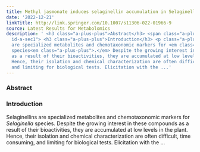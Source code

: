 ```yaml
---
title: Methyl jasmonate induces selaginellin accumulation in Selaginella convoluta
date: '2022-12-21'
linkTitle: http://link.springer.com/10.1007/s11306-022-01966-9
source: Latest Results for Metabolomics
description: ' <h3 class="a-plus-plus">Abstract</h3> <span class="a-plus-plus abstract-section
  id-a-sec1"> <h3 class="a-plus-plus">Introduction</h3> <p class="a-plus-plus">Selaginellins
  are specialized metabolites and chemotaxonomic markers for <em class="a-plus-plus">Selaginella</em>
  species<em class="a-plus-plus">.</em> Despite the growing interest in these compounds
  as a result of their bioactivities, they are accumulated at low levels in the plant.
  Hence, their isolation and chemical characterization are often difficult, time consuming,
  and limiting for biological tests. Elicitation with the ...'
---
```

 <h3 class="a-plus-plus">Abstract</h3> <span class="a-plus-plus abstract-section id-a-sec1"> <h3 class="a-plus-plus">Introduction</h3> <p class="a-plus-plus">Selaginellins are specialized metabolites and chemotaxonomic markers for <em class="a-plus-plus">Selaginella</em> species<em class="a-plus-plus">.</em> Despite the growing interest in these compounds as a result of their bioactivities, they are accumulated at low levels in the plant. Hence, their isolation and chemical characterization are often difficult, time consuming, and limiting for biological tests. Elicitation with the ...